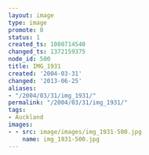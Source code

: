 ```yaml
---
layout: image
type: image
promote: 0
status: 1
created_ts: 1080714540
changed_ts: 1372159375
node_id: 500
title: IMG_1931
created: '2004-03-31'
changed: '2013-06-25'
aliases:
- "/2004/03/31/img_1931/"
permalink: "/2004/03/31/img_1931/"
tags:
- Auckland
images:
- - src: image/images/img_1931-500.jpg
    name: img_1931-500.jpg
---
```


